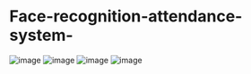 # Face-recognition-attendance-system-
![image](https://user-images.githubusercontent.com/91657585/228951555-d8107265-e386-4277-889b-7dd4d947dfc5.png)
![image](https://user-images.githubusercontent.com/91657585/228951737-ca499857-c3cf-442b-ae3f-f83da12b82d3.png)
![image](https://user-images.githubusercontent.com/91657585/228951793-9421f4e4-ceb8-4617-bad3-a089013a7a3b.png)
![image](https://user-images.githubusercontent.com/91657585/228951861-63611608-1a2a-4936-82b5-46fcc009facd.png)

